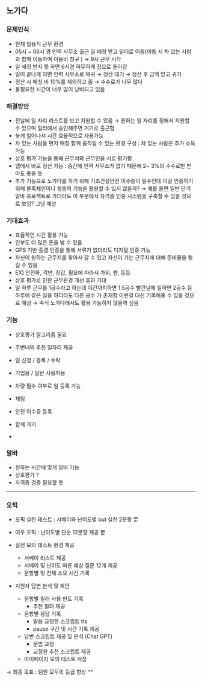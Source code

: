 
## 노가다

### 문제인식

- 현재 일용직 근무 환경
- 05시 ~ 06시 경 인력 사무소 출근 일 배정 받고 일터로 이동(이동 시 차 있는 사람과 함께 이동하며 이동비 청구 ) → 9시 근무 시작
- 일 배정 받지 못 하면 6시경 허무하게 집으로 돌아감
- 일이 끝나게 되면 인력 사무소로 복귀 → 정산 대기 → 정산 후 금액 받고 귀가
- 정산 시 매칭 비 10%를 제외하고 줌 → 수수료가 너무 많다
- 불필요한 시간이 너무 많이 낭비되고 있음

### 해결방안

- 전날에 일 자리 리스트를 보고 지원할 수 있음 → 원하는 일 자리를 정해서 지원할 수 있으며 일터에서 승인해주면 거기로 출근함
- 늦게 일어나서 시간 효율적으로 사용가능
- 차  있는 사람을 먼저 매칭 함께 움직일 수 있는 환경 구성 : 차 있는 사람은 추가 소득 가능
- 상호 평가 기능을 통해 근무처와 근무인을 서로 평가함
- 앱에서 바로 정산 가능 : 중간에 인력 사무소가 없기 때문에 2~ 3%의 수수료만 받아도 좋을 듯
- 추가 기능으로 노가다를 하기 위해 기초건설안전 이수증이 필수인데 이걸 인증하기 위해 블록체인이나 등등의 기능을 활용할 수 있지 않을까? → 예를 들면 일반 단기 알바 프로젝트로 가더라도 이 부분에서 자격증 인증 시스템을 구축할 수 있을 것으로 보임? 그냥 예상

### 기대효과

- 효율적인 시간 활용 가능
- 인부도 더 많은 돈을 벌 수 있음
- GPS 기반 출결 인증을 통해 서류가 없더라도 디지털 인증 가능
- 자신이 원하는 근무지를 찾아서 갈 수 있고 자신이 가는 근무지에 대해 준비물을 챙길 수 있음
- EX)  안전화, 각반, 장갑, 필요에 따라서 가위, 펜, 등등
- 상호 평가로 인한 근무환경 개선 효과 기대
- 일 하루 근무를 1공수라고 하는데 야간까지하면 1.5공수 빨간날에 일하면 2공수 등 하루에 같은 일을 하더라도 다른 공수 가 존재함 이런걸 대신 기록해줄 수 있을 것으로 예상 → 숙식 노가다에서도 활용 가능하지 않을까 싶음

### 기능

- 상호평가 알고리즘 필요
- 주변내의 추천 일자리 제공
- 일 신청 / 등록 / 수락
- 기업용 / 일반 사용자용
- 차량 필수 여부로 일 등록 가능
- 채팅
- 안전 이수증 등록
- 함께 가기

- 

### 알바

- 원하는 시간에 맞게 알바 가능
- 상호평가 ?
- 자격증 검증 필요할 듯

---

### **오픽**

- 오픽 실전 테스트 : 서베이와 난이도별 but 실전 2문항 뿐
- 여우 오픽 : 난이도별 단순 12문항 제공 뿐

- 실전 모의 테스트 환경 제공
    - 서베이 리스트 제공
    - 서베이 및 난이도 따른 예상 질문 12개 제공
    - 문항별 및 전체 소요 시간 기록
- 지원자 답변 분석 및 제안
    - 문항별 필러 사용 빈도 기록
        - 추천 필러 제공
    - 문항별 응답 기록
        - 발음 교정한 스크립트 tts
        - pause 구간 및 시간 기록 제공
    - 답변 스크립트 제공 및 분석 (Chat GPT)
        - 문법 교정
        - 교정한 추천 스크립트 제공
    - 마이페이지 모의 테스트 저장

→ 최종 목표 : 팀원 모두의 등급 향상 *^^*
